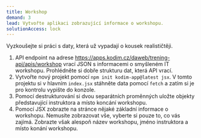```yaml
---
title: Workshop
demand: 3
lead: Vytvořte aplikaci zobrazující informace o workshopu.
solutionAccess: lock
---
```


Vyzkoušejte si práci s daty, která už vypadají o kousek realističtěji. 

1. API endpoint na adrese https://apps.kodim.cz/daweb/trening-api/apis/workshop vrací JSON s informacemi o smyšleném IT workshopu. Prohlédněte si dobře strukturu dat, která API vrací.
1. Vytvořte nový projekt pomocí `npm init kodim-app@latest jsx`. V tomto projektu si v hlavním `index.jsx` stáhněte data pomocí `fetch` a zatím si je pro kontrolu vypište do konzole.
1. Pomocí destrukturování si dvou separátních proměnných uložte objekty představující instruktora a místo koncání workshopu.
1. Pomocí JSX zobrazte na stránce nějaké základní informace o workshopu. Nemusíte zobrazovat vše, vyberte si pouze to, co vás zajímá. Zobrazte však alespoň název workshopu, jméno instruktora a místo konání workshopu.

